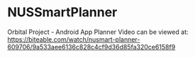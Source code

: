 # NUSSmartPlanner
Orbital Project - Android App Planner 
Video can be viewed at: https://biteable.com/watch/nusmart-planner-609706/9a533aee6136c828c4cf9d36d85fa320ce6158f9
